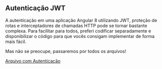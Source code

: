## Autenticação JWT

A autenticação em uma aplicação Angular 8 utilizando JWT, proteção de rotas e interceptadores de chamadas HTTP pode se tornar bastante complexa. Para facilitar para todos, preferi codificar separadamente e disponibilizar o código para que vocês consigam implementar de forma mais fácil.

Mas não se preocupe, passaremos por todos os arquivos!

[Arquivo com Autenticação](https://github.com/tutagomes/JS2/blob/master/Angular/assets/src-com-autenticacaoo.zip)
